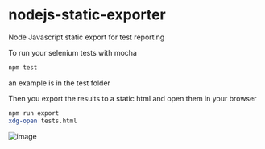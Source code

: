# nodejs-static-exporter
Node Javascript static export for test reporting

To run your selenium tests with mocha
```bash
npm test
```
an example is in the test folder

Then you export the results to a static html and open them in your browser
```bash
npm run export
xdg-open tests.html
```

![image](https://user-images.githubusercontent.com/3272563/211239255-44ce41cb-06a9-47ad-b94e-35ec89a6f151.png)

